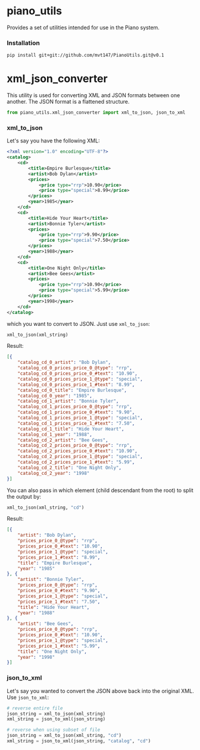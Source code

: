 # piano_utils
Provides a set of utilities intended for use in the Piano system.

### Installation
```
pip install git+git://github.com/mvt147/PianoUtils.git@v0.1
```

# xml_json_converter
This utility is used for converting XML and JSON formats between one another. The JSON format is a flattened structure.
```python
from piano_utils.xml_json_converter import xml_to_json, json_to_xml
```

### xml_to_json
Let's say you have the following XML:
```xml
<?xml version="1.0" encoding="UTF-8"?>
<catalog>
    <cd>
        <title>Empire Burlesque</title>
        <artist>Bob Dylan</artist>
        <prices>
            <price type="rrp">10.90</price>
            <price type="special">8.99</price>
        </prices>
        <year>1985</year>
    </cd>
    <cd>
        <title>Hide Your Heart</title>
        <artist>Bonnie Tyler</artist>
        <prices>
            <price type="rrp">9.90</price>
            <price type="special">7.50</price>
        </prices>
        <year>1988</year>
    </cd>
    <cd>
        <title>One Night Only</title>
        <artist>Bee Gees</artist>
        <prices>
            <price type="rrp">10.90</price>
            <price type="special">5.99</price>
        </prices>
        <year>1998</year>
    </cd>
</catalog>
```
which you want to convert to JSON. Just use ```xml_to_json```:
```python
xml_to_json(xml_string)
```

Result:
```json
[{
    "catalog_cd_0_artist": "Bob Dylan",
    "catalog_cd_0_prices_price_0_@type": "rrp",
    "catalog_cd_0_prices_price_0_#text": "10.90",
    "catalog_cd_0_prices_price_1_@type": "special",
    "catalog_cd_0_prices_price_1_#text": "8.99",
    "catalog_cd_0_title": "Empire Burlesque",
    "catalog_cd_0_year": "1985",
    "catalog_cd_1_artist": "Bonnie Tyler",
    "catalog_cd_1_prices_price_0_@type": "rrp",
    "catalog_cd_1_prices_price_0_#text": "9.90",
    "catalog_cd_1_prices_price_1_@type": "special",
    "catalog_cd_1_prices_price_1_#text": "7.50",
    "catalog_cd_1_title": "Hide Your Heart",
    "catalog_cd_1_year": "1988",
    "catalog_cd_2_artist": "Bee Gees",
    "catalog_cd_2_prices_price_0_@type": "rrp",
    "catalog_cd_2_prices_price_0_#text": "10.90",
    "catalog_cd_2_prices_price_1_@type": "special",
    "catalog_cd_2_prices_price_1_#text": "5.99",
    "catalog_cd_2_title": "One Night Only",
    "catalog_cd_2_year": "1998"
}]
```
You can also pass in which element (child descendant from the root) to split the output by:
```python
xml_to_json(xml_string, "cd")
```
Result:
```json
[{
    "artist": "Bob Dylan",
    "prices_price_0_@type": "rrp",
    "prices_price_0_#text": "10.90",
    "prices_price_1_@type": "special",
    "prices_price_1_#text": "8.99",
    "title": "Empire Burlesque",
    "year": "1985"
}, {
    "artist": "Bonnie Tyler",
    "prices_price_0_@type": "rrp",
    "prices_price_0_#text": "9.90",
    "prices_price_1_@type": "special",
    "prices_price_1_#text": "7.50",
    "title": "Hide Your Heart",
    "year": "1988"
}, {
    "artist": "Bee Gees",
    "prices_price_0_@type": "rrp",
    "prices_price_0_#text": "10.90",
    "prices_price_1_@type": "special",
    "prices_price_1_#text": "5.99",
    "title": "One Night Only",
    "year": "1998"
}]
```

### json_to_xml
Let's say you wanted to convert the JSON above back into the original XML. Use ```json_to_xml```:
```python
# reverse entire file
json_string = xml_to_json(xml_string)
xml_string = json_to_xml(json_string)

# reverse when using subset of file
json_string = xml_to_json(xml_string, "cd")
xml_string = json_to_xml(json_string, "catalog", "cd")
```
